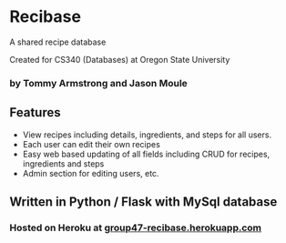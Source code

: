 # Recibase

A shared recipe database

Created for CS340 (Databases) at Oregon State University
### by Tommy Armstrong and Jason Moule 

## Features

- View recipes including details, ingredients, and steps for all users.
- Each user can edit their own recipes
- Easy web based updating of all fields including CRUD for recipes, ingredients and steps
- Admin section for editing users, etc.

## Written in Python / Flask with MySql database

### Hosted on Heroku at [group47-recibase.herokuapp.com](https://group47-recibase.herokuapp.com/)
